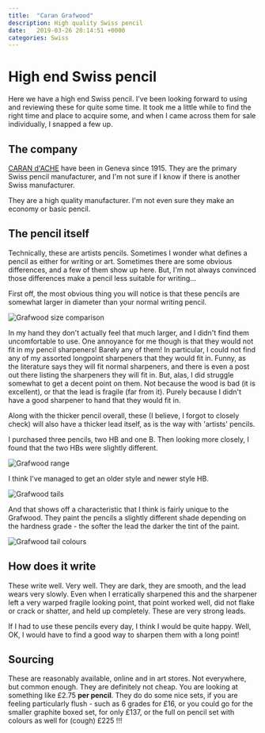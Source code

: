 ```yaml
---
title:  "Caran Grafwood"
description: High quality Swiss pencil
date:   2019-03-26 20:14:51 +0000
categories: Swiss
---
```


# High end Swiss pencil

Here we have a high end Swiss pencil. I've been looking forward to using and reviewing these
for quite some time. It took me a little while to find the right time and place to acquire
some, and when I came across them for sale individually, I snapped a few up.

## The company

[CARAN d'ACHE](https://www.carandache.com/en/maison/history-and-origin)
have been in Geneva since 1915. They are the primary Swiss pencil manufacturer, and I'm not
sure if I know if there is another Swiss manufacturer.

They are a high quality manufacturer. I'm not even sure they make an economy or basic pencil.

## The pencil itself

Technically, these are artists pencils. Sometimes I wonder what defines a pencil as either for
writing or art. Sometimes there are some obvious differences, and a few of them show up here.
But, I'm not always convinced those differences make a pencil less suitable for writing...

First off, the most obvious thing you will notice is that these pencils are somewhat larger
in diameter than your normal writing pencil.

![Grafwood size comparison]({{site.url}}/images/grafwood_size.jpg)

In my hand they don't actually feel that much larger, and I didn't find them uncomfortable to
use. One annoyance for me though is that they would not fit in my pencil sharpeners! Barely
any of them! In particular, I could not find any of my assorted longpoint sharpeners that
they would fit in. Funny, as the literature says they will fit normal sharpeners, and there
is even a post out there listing the sharpeners they will fit in. But, alas, I did struggle
somewhat to get a decent point on them. Not because the wood is bad (it is excellent), or that
the lead is fragile (far from it). Purely because I didn't have a good sharpener to hand that
they would fit in.

Along with the thicker pencil overall, these (I believe, I forgot to closely check) will also
have a thicker lead itself, as is the way with 'artists' pencils.

I purchased three pencils, two HB and one B. Then looking more closely, I found that the two
HBs were slightly different.

![Grafwood range]({{site.url}}/images/grafwoods.jpg)

I think I've managed to get an older style and newer style HB.

![Grafwood tails]({{site.url}}/images/grafwoods_end.jpg)

And that shows off a characteristic that I think is fairly unique to the Grafwood. They paint
the pencils a slightly different shade depending on the hardness grade - the softer the lead
the darker the tint of the paint.

![Grafwood tail colours]({{site.url}}/images/grafwood_tail.jpg)

## How does it write

These write well. Very well. They are dark, they are smooth, and the lead wears very slowly.
Even when I erratically sharpened this and the sharpener left a very warped fragile looking
point, that point worked well, did not flake or crack or shatter, and held up completely.
These are very strong leads.

If I had to use these pencils every day, I think I would be quite happy. Well, OK, I would
have to find a good way to sharpen them with a long point!

## Sourcing

These are reasonably available, online and in art stores. Not everywhere, but common enough.
They are definitely not cheap. You are looking at something like £2.75 **per pencil**. They
do do some nice sets, if you are feeling particularly flush - such as 6 grades for £16, or
you could go for the smaller graphite boxed set, for only £137, or the full on pencil set
with colours as well for (cough) £225 !!!

